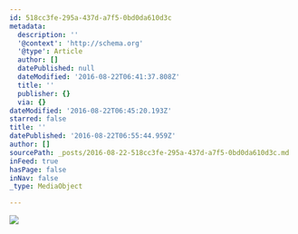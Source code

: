 ```yaml
---
id: 518cc3fe-295a-437d-a7f5-0bd0da610d3c
metadata:
  description: ''
  '@context': 'http://schema.org'
  '@type': Article
  author: []
  datePublished: null
  dateModified: '2016-08-22T06:41:37.808Z'
  title: ''
  publisher: {}
  via: {}
dateModified: '2016-08-22T06:45:20.193Z'
starred: false
title: ''
datePublished: '2016-08-22T06:55:44.959Z'
author: []
sourcePath: _posts/2016-08-22-518cc3fe-295a-437d-a7f5-0bd0da610d3c.md
inFeed: true
hasPage: false
inNav: false
_type: MediaObject

---
```

![](https://the-grid-user-content.s3-us-west-2.amazonaws.com/bfc4825c-8b38-4aa8-b86c-07234849fdac.jpg)